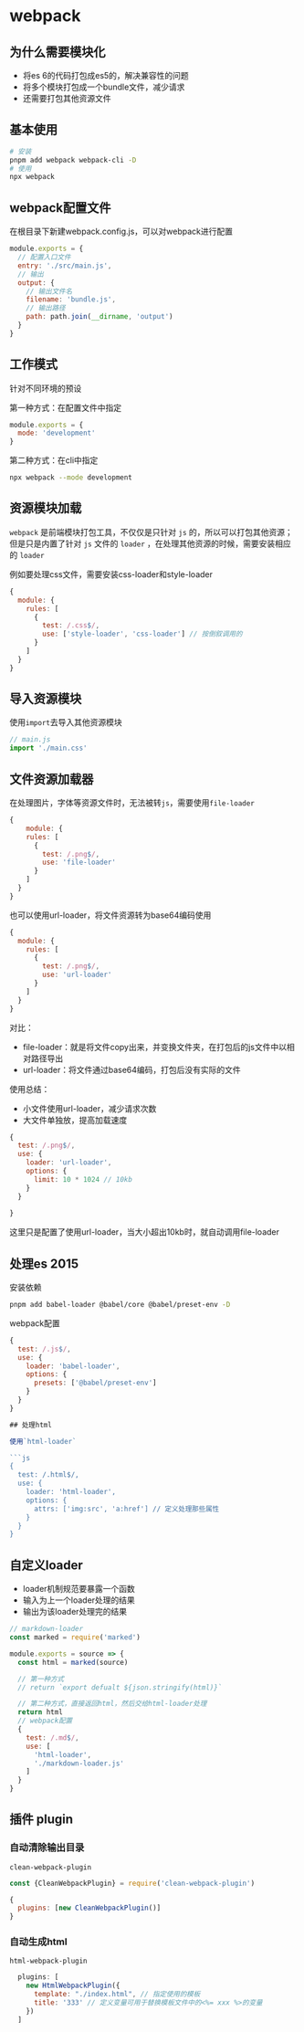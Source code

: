 # webpack

## 为什么需要模块化

- 将es 6的代码打包成es5的，解决兼容性的问题
- 将多个模块打包成一个bundle文件，减少请求
- 还需要打包其他资源文件

## 基本使用

```bash
# 安装
pnpm add webpack webpack-cli -D
# 使用
npx webpack
```

## webpack配置文件

在根目录下新建webpack.config.js，可以对webpack进行配置

```js
module.exports = {
  // 配置入口文件
  entry: './src/main.js',
  // 输出
  output: {
    // 输出文件名
    filename: 'bundle.js',
    // 输出路径
    path: path.join(__dirname, 'output')
  }
}
```

## 工作模式

针对不同环境的预设

第一种方式：在配置文件中指定

```js
module.exports = {
  mode: 'development'
}
```

第二种方式：在cli中指定

```bash
npx webpack --mode development
```

## 资源模块加载

`webpack` 是前端模块打包工具，不仅仅是只针对 `js` 的，所以可以打包其他资源；但是只是内置了针对 `js` 文件的 `loader` ，在处理其他资源的时候，需要安装相应的 `loader`

例如要处理css文件，需要安装css-loader和style-loader

```js
{
  module: {
    rules: [
      {
        test: /.css$/,
        use: ['style-loader', 'css-loader'] // 按倒叙调用的
      }
    ]
  }
}
```

## 导入资源模块

使用`import`去导入其他资源模块

```js
// main.js
import './main.css'
```

## 文件资源加载器

在处理图片，字体等资源文件时，无法被转`js`，需要使用`file-loader`

```js
{
    module: {
    rules: [
      {
        test: /.png$/,
        use: 'file-loader'
      }
    ]
  }
}
```

也可以使用url-loader，将文件资源转为base64编码使用

```js
{
  module: {
    rules: [
      {
        test: /.png$/,
        use: 'url-loader'
      }
    ]
  }
}
```

对比：
- file-loader：就是将文件copy出来，并变换文件夹，在打包后的js文件中以相对路径导出
- url-loader：将文件通过base64编码，打包后没有实际的文件

使用总结：
- 小文件使用url-loader，减少请求次数
- 大文件单独放，提高加载速度
```js
{
  test: /.png$/,
  use: {
    loader: 'url-loader',
    options: {
      limit: 10 * 1024 // 10kb
    }
  }
  
}
```
这里只是配置了使用url-loader，当大小超出10kb时，就自动调用file-loader

## 处理es 2015

安装依赖

```bash
pnpm add babel-loader @babel/core @babel/preset-env -D
```

webpack配置

```js
{
  test: /.js$/,
  use: {
    loader: 'babel-loader',
    options: {
      presets: ['@babel/preset-env']
    }
  }
}

## 处理html

使用`html-loader`

```js
{
  test: /.html$/,
  use: {
    loader: 'html-loader',
    options: {
      attrs: ['img:src', 'a:href'] // 定义处理那些属性
    }
  }
}
```

## 自定义loader

- loader机制规范要暴露一个函数
- 输入为上一个loader处理的结果
- 输出为该loader处理完的结果

```js
// markdown-loader
const marked = require('marked')

module.exports = source => {
  const html = marked(source)

  // 第一种方式
  // return `export defualt ${json.stringify(html)}`

  // 第二种方式，直接返回html，然后交给html-loader处理
  return html
  // webpack配置
  {
    test: /.md$/,
    use: [
      'html-loader',
      './markdown-loader.js'
    ]
  }
}
```

## 插件 plugin

### 自动清除输出目录

`clean-webpack-plugin`

```js
const {CleanWebpackPlugin} = require('clean-webpack-plugin')

{
  plugins: [new CleanWebpackPlugin()]
}
```

### 自动生成html

`html-webpack-plugin`

```js
  plugins: [
    new HtmlWebpackPlugin({
      template: "./index.html", // 指定使用的模板
      title: '333' // 定义变量可用于替换模板文件中的<%= xxx %>的变量
    })
  ]
```
